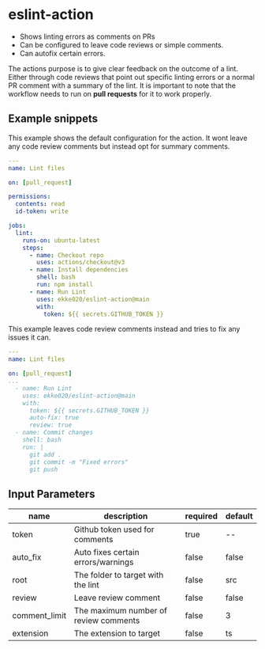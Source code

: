 # eslint-action
- Shows linting errors as comments on PRs 
- Can be configured to leave code reviews or simple comments.
- Can autofix certain errors.

The actions purpose is to give clear feedback on the outcome of a lint.
Either through code reviews that point out specific linting errors or a normal PR comment with a summary of the lint.
It is important to note that the workflow needs to run on **pull requests** for it to work properly.
## Example snippets
This example shows the default configuration for the action. It wont leave any code review comments but instead opt for summary comments.
```yml
---
name: Lint files

on: [pull_request]

permissions:
  contents: read
  id-token: write

jobs:
  lint:
    runs-on: ubuntu-latest
    steps:
      - name: Checkout repo
        uses: actions/checkout@v3 
      - name: Install dependencies
        shell: bash
        run: npm install
      - name: Run Lint
        uses: ekke020/eslint-action@main
        with:
          token: ${{ secrets.GITHUB_TOKEN }}
```
This example leaves code review comments instead and tries to fix any issues it can.
```yml
---
name: Lint files

on: [pull_request]
...
  - name: Run Lint
    uses: ekke020/eslint-action@main
    with:
      token: ${{ secrets.GITHUB_TOKEN }}
      auto-fix: true
      review: true
  - name: Commit changes
    shell: bash
    run: |
      git add .
      git commit -m "Fixed errors"
      git push
```

## Input Parameters
|name|description|required|default|
|----|-----------|--------|-------|
|token|Github token used for comments|true| -- |
|auto_fix|Auto fixes certain errors/warnings|false|false|
|root|The folder to target with the lint|false|src|
|review|Leave review comment|false|false|
|comment_limit|The maximum number of review comments|false|3|
|extension|The extension to target|false|ts|